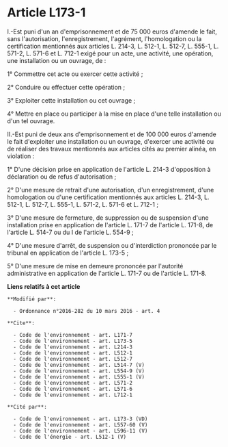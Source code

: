 # Article L173-1

I.-Est puni d'un an d'emprisonnement et de 75 000 euros d'amende le fait, sans l'autorisation, l'enregistrement, l'agrément,
l'homologation ou la certification mentionnés aux articles L. 214-3, L. 512-1, L. 512-7, 
L. 555-1, L. 571-2, L. 571-6 et L. 712-1 exigé pour un acte, une activité, une opération, une installation ou un ouvrage,
de : 

1° Commettre cet acte ou exercer cette activité ; 

2° Conduire ou effectuer cette opération ; 

3° Exploiter cette installation ou cet ouvrage ; 

4° Mettre en place ou participer à la mise en place d'une telle installation ou d'un tel ouvrage. 

II.-Est puni de deux ans d'emprisonnement et de 100 000 euros d'amende le fait d'exploiter une installation ou un ouvrage,
d'exercer une activité ou de réaliser des travaux mentionnés aux articles cités au premier alinéa, en violation : 

1° D'une décision prise en application de l'article L. 214-3 d'opposition à déclaration ou de refus d'autorisation ; 

2° D'une mesure de retrait d'une autorisation, d'un enregistrement, d'une homologation ou d'une certification mentionnés aux
articles L. 214-3, L. 512-1, L. 512-7, L. 555-1, L. 571-2, L. 571-6 et L. 712-1 ; 

3° D'une mesure de fermeture, de suppression ou de suspension d'une installation prise en application de l'article L. 171-7
de l'article L. 171-8, de l'article L. 514-7 ou du I de l'article L. 554-9 ; 

4° D'une mesure d'arrêt, de suspension ou d'interdiction prononcée par le tribunal en application de l'article L. 173-5 ; 

5° D'une mesure de mise en demeure prononcée par l'autorité administrative en application de l'article L. 171-7 ou de
l'article L. 171-8.

**Liens relatifs à cet article**

	**Modifié par**:

	  - Ordonnance n°2016-282 du 10 mars 2016 - art. 4

	**Cite**:

	  - Code de l'environnement - art. L171-7
	  - Code de l'environnement - art. L173-5
	  - Code de l'environnement - art. L214-3
	  - Code de l'environnement - art. L512-1
	  - Code de l'environnement - art. L512-7
	  - Code de l'environnement - art. L514-7 (V)
	  - Code de l'environnement - art. L554-9 (V)
	  - Code de l'environnement - art. L555-1 (V)
	  - Code de l'environnement - art. L571-2
	  - Code de l'environnement - art. L571-6
	  - Code de l'environnement - art. L712-1

	**Cité par**:

	  - Code de l'environnement - art. L173-3 (VD)
	  - Code de l'environnement - art. L557-60 (V)
	  - Code de l'environnement - art. L596-11 (V)
	  - Code de l'énergie - art. L512-1 (V)
